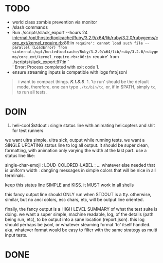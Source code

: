 
TODO
====
- world class zombie prevention via monitor
- /slash commands
- Run ./scripts/slack_export --hours 24
<internal:/opt/hostedtoolcache/Ruby/3.2.9/x64/lib/ruby/3.2.0/rubygems/core_ext/kernel_require.rb>:86:in `require': cannot load such file -- parallel (LoadError)
	from <internal:/opt/hostedtoolcache/Ruby/3.2.9/x64/lib/ruby/3.2.0/rubygems/core_ext/kernel_require.rb>:86:in `require'
	from ./scripts/slack_export:97:in `<main>'
Error: Process completed with exit code 1.
- ensure streaming inputs is compatible with logs fmt/jsonl

> i want to compact things.  ***K.I.S.S***.  1. 'tc run' should be the default mode, therefore, one can type `./tc/bin/tc`, or, if in $PATH, simply `tc`, to run all tests.

DOIN
====

1. heli-cool $stdout : single status line with animating helicopters and shit for test runners

we want ultra simple, ultra sick, output while running tests.  we want a
SINGLE UPDATING status line to log all output.  it should be super clean,
formatting, with animation only varying the width at the last part.  use a
status line like:

single-char-emoji : LOUD-COLORED-LABEL : ... whatever else needed that is uniform width : dangling messages in simple colors that will be nice in all terminals.

keep this status line SIMPLE and KISS.  it MUST work in all shells

this fancy output line should ONLY run when STDOUT is a tty.  otherwise, similar, but no anci colors, esc chars, etc, will be output line oriented.

finally, the fancy output is a HIGH LEVEL SUMMARY of what the test suite is
doing.  we want a super simple, machine readable, log, of the details (path
being run, etc), to be output into a sane location (report.json).  this log
should perhaps be jsonl, or whatever steaming format 'tc' itself handled.
aka, whatever format would be easy to filter with the same strategy as multi
input tests.


DONE
====
